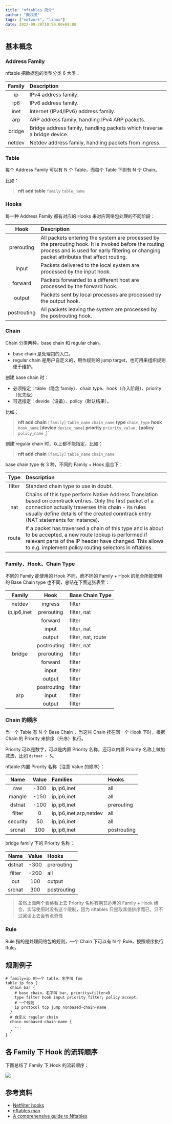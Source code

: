 ```yaml
---
title: "nftables 简介"
author: "颇忒脱"
tags: ["network", "linux"]
date: 2022-09-20T10:50:00+08:00
---
```


<!--more-->

## 基本概念

### Address Family

nftable 把数据包的类型分类 6 大类：

| Family  |  Description         |
|:-------:|:---------------------|
| ip      | IPv4 address family. |
| ip6     | IPv6 address family. |
| inet    | Internet (IPv4/IPv6) address family. |
| arp     | ARP address family, handling IPv4 ARP packets. |
| bridge  | Bridge address family, handling packets which traverse a bridge device. |
| netdev  | Netdev address family, handling packets from ingress. |

### Table

每个 Address Family 可以有 N 个 Table，而每个 Table 下则有 N 个 Chain。

比如：

> **nft add table** `family` `table_name` 

### Hooks

每一种 Address Family 都有对应的 Hooks 来对应网络包处理的不同阶段：

| Hook          | Description          |
|:-------------:|:---------------------|
| prerouting    | All packets entering the system are processed by the prerouting hook. It is invoked before the routing process and is used for early filtering or changing packet attributes that affect routing. |
| input         | Packets delivered to the local system are processed by the input hook. |
| forward       | Packets forwarded to a different host are processed by the forward hook. |
| output        | Packets sent by local processes are processed by the output hook. |
| postrouting   | All packets leaving the system are processed by the postrouting hook. |

### Chain

Chain 分类两种，base chain 和 regular chain。

* base chain 是处理包的入口。
* regular chain 是用户自定义的，用作规则的 jump target，也可用来组织规则便于维护。

创建 base chain 时：

* 必须指定：table（隐含 family）、chain type、hook（介入阶段）、priority（优先级）
* 可选指定：devide（设备）、policy（默认结果）。

比如：

> **nft add chain** `[family]` `table_name` `chain_name` **type** `chain_type` **hook** `hook_name` [**device** `device_name`] **priority** `priority_value` ; [**policy** `policy_name` ;]`

创建 regular chain 时，以上都不能指定，比如：

> **nft add chain** `[family]` `table_name` `chain_name`

base chain type 有 3 种，不同的 Family + Hook 组合下：


| Type          |  Description                             |
|:-------------:|:-----------------------------------------|
| filter        | Standard chain type to use in doubt.     |
| nat           | Chains of this type perform Native Address Translation based on conntrack entries. Only the first packet of a connection actually traverses this chain - its rules usually define details of the created conntrack entry (NAT statements for instance). |
| route         | If a packet has traversed a chain of this type and is about to be accepted, a new route lookup is performed if relevant parts of the IP header have changed. This allows to e.g. implement policy routing selectors in nftables. |

### Family、Hook、Chain Type

不同的 Family 能使用的 Hook 不同，而不同的 Family + Hook 的组合所能使用的 Base Chain type 也不同，总结在下面这张表里：

|    Family    |     Hook      | Base Chain Type      |
|:------------:|:-------------:|:-------------------|
| netdev       |  ingress      | filter             |
| ip,ip6,inet  |  prerouting   | filter, nat        |
|              |  forward      | filter             |
|              |  input        | filter, nat        |
|              |  output       | filter, nat, route |
|              |  postrouting  | filter, nat        |
| bridge       |  prerouting   | filter             |
|              |  forward      | filter             |
|              |  input        | filter             |
|              |  output       | filter             |
|              |  postrouting  | filter             |
| arp          |  input        | filter             |
|              |  output       | filter             |

### Chain 的顺序

当一个 Table 有 N 个 Base Chain ，当这些 Chain 挂在同一个 Hook 下时，根据 Chain 的 Priority 来排序（升序）执行。

Priority 可以是数字，可以是内置 Priority 名称，还可以内置 Priority 名称上做加减法，比如 `dstnat - 5`。

nftable 内置 Pirority 名称（注意 Value 的顺序）：

|  Name    | Value   | Families    |  Hooks    |
|:--------:|:-------:|:------------|:----------|
| raw      | -300    | ip,ip6,inet | all       |
| mangle   | -150    | ip,ip6,inet | all       |
| dstnat   | -100    | ip,ip6,inet | prerouting     |
| filter   | 0       | ip,ip6,inet,arp,netdev | all |
| security | 50      | ip,ip6,inet | all            |
| srcnat   | 100     | ip,ip6,inet | postrouting    |

bridge family 下的 Priority 名称：

|  Name    | Value   | Hooks          |
|:--------:|:-------:|:---------------|
| dstnat   | -300    | prerouting     |
| filter   | -200    | all            |
| out      | 100     | output         |
| srcnat   | 300     | postrouting    |

> 虽然上面两个表格看上去 Priority 名称有期其适用的 Family + Hook 组合，实际使用时没有这个限制，因为 nftables 只是取其值排序而已，只不过阅读上去会有点奇怪

### Rule

Rule 指的是处理网络包的规则，一个 Chain 下可以有 N 个 Rule，按照顺序执行 Rule。

## 规则例子

```nginx
# family=ip 的一个 table，名字叫 foo
table ip foo {
  chain bar {
    # base chain，名字叫 bar, priority=filter=0
    type filter hook input priority filter; policy accept;
    # 一个规则
    ip protocol tcp jump nonbased-chain-name
  }
  # 自定义 regular chain
  chain nonbased-chain-name {
    ...
  }
}
```

## 各 Family 下 Hook 的流转顺序

下图总结了 Family 下 Hook 的流转顺序：

![](https://people.netfilter.org/pablo/nf-hooks.png)

## 参考资料

* [Netfilter hooks][nf-hooks]
* [nftables man][nft-man]
* [A comprehensive guide to Nftables][comp-guide]


[nf-hooks]: https://wiki.nftables.org/wiki-nftables/index.php/Netfilter_hooks
[nft-man]: https://www.netfilter.org/projects/nftables/manpage.html
[comp-guide]: https://www.linkedin.com/pulse/comprehensive-guide-nftables-leading-packet-filtering-arash-shirvar
